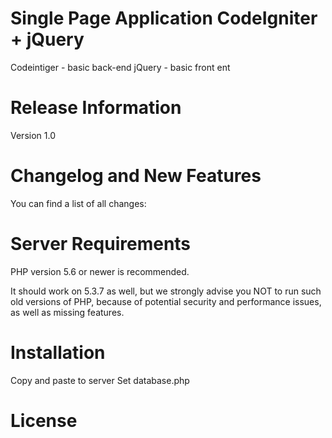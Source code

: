 # Single Page Application CodeIgniter + jQuery
Codeintiger - basic back-end
jQuery - basic front ent

# Release Information
Version 1.0

# Changelog and New Features
You can find a list of all changes:

# Server Requirements
PHP version 5.6 or newer is recommended. 

It should work on 5.3.7 as well, but we strongly advise you NOT to run
such old versions of PHP, because of potential security and performance
issues, as well as missing features.

# Installation
Copy and paste to server
Set database.php

# License
